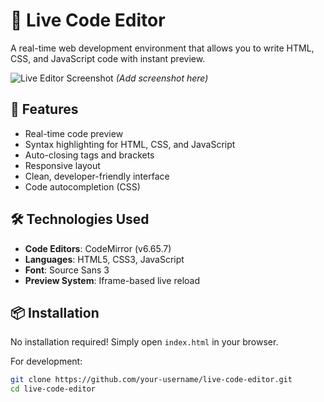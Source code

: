 # 🚀 Live Code Editor

A real-time web development environment that allows you to write HTML, CSS, and JavaScript code with instant preview.

![Live Editor Screenshot](screenshot.png) *(Add screenshot here)*

## 🌟 Features

- Real-time code preview
- Syntax highlighting for HTML, CSS, and JavaScript
- Auto-closing tags and brackets
- Responsive layout
- Clean, developer-friendly interface
- Code autocompletion (CSS)

## 🛠️ Technologies Used

- **Code Editors**: CodeMirror (v6.65.7)
- **Languages**: HTML5, CSS3, JavaScript
- **Font**: Source Sans 3
- **Preview System**: Iframe-based live reload

## 📦 Installation

No installation required! Simply open `index.html` in your browser.

For development:
```bash
git clone https://github.com/your-username/live-code-editor.git
cd live-code-editor